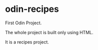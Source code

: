 # odin-recipes
First Odin Project. 

The whole project is built only using HTML. 

It is a recipes project. 